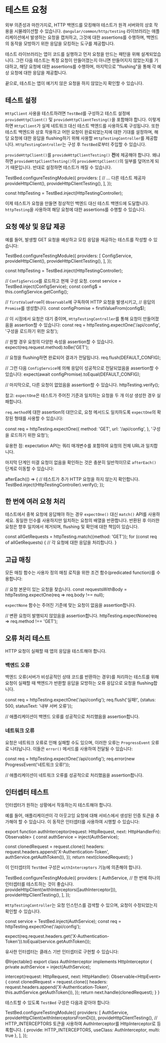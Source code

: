 # 테스트 요청

외부 의존성과 마찬가지로, HTTP 백엔드를 모킹해야 테스트가 원격 서버와의 상호 작용을 시뮬레이션할 수 있습니다. `@angular/common/http/testing` 라이브러리는 애플리케이션에서 발생하는 요청을 캡처하고, 그것에 대한 assertions를 수행하며, 백엔드의 동작을 모방하기 위한 응답을 모킹하는 도구를 제공합니다.

테스트 라이브러리는 앱이 코드를 실행하고 먼저 요청을 만드는 패턴을 위해 설계되었습니다. 그런 다음 테스트는 특정 요청이 만들어졌는지 아니면 만들어지지 않았는지를 기대하고, 해당 요청에 대한 assertions를 수행하며, 마지막으로 "flushing"을 통해 각 예상 요청에 대한 응답을 제공합니다.

끝으로, 테스트는 앱이 예기치 않은 요청을 하지 않았는지 확인할 수 있습니다.

## 테스트 설정

`HttpClient` 사용을 테스트하려면 `TestBed`를 구성하고 테스트 설정에 `provideHttpClient()` 및 `provideHttpClientTesting()`을 포함해야 합니다. 이렇게 하면 `HttpClient`가 실제 네트워크 대신 테스트 백엔드를 사용하도록 구성됩니다. 또한 테스트 백엔드와 상호 작용하고 어떤 요청이 완료되었는지에 대한 기대를 설정하며, 해당 요청에 대한 응답을 flushing하기 위해 사용할 `HttpTestingController`를 제공합니다. `HttpTestingController`는 구성 후 `TestBed`로부터 주입할 수 있습니다.

`provideHttpClient()`를 `provideHttpClientTesting()` **전**에 제공해야 합니다. 왜냐하면 `provideHttpClientTesting()`이 `provideHttpClient()`의 일부를 덮어쓰게 되기 때문입니다. 반대로 설정하면 테스트가 깨질 수 있습니다.

<docs-code language="ts">
TestBed.configureTestingModule({
  providers: [
    // ... 다른 테스트 제공자
    provideHttpClient(),
    provideHttpClientTesting(),
  ],
});

const httpTesting = TestBed.inject(HttpTestingController);
</docs-code>

이제 테스트가 요청을 만들면 정상적인 백엔드 대신 테스트 백엔드에 도달합니다. `httpTesting`을 사용하여 해당 요청에 대한 assertions를 수행할 수 있습니다.

## 요청 예상 및 응답 제공

예를 들어, 발생할 GET 요청을 예상하고 모킹 응답을 제공하는 테스트를 작성할 수 있습니다:

<docs-code language="ts">
TestBed.configureTestingModule({
  providers: [
    ConfigService,
    provideHttpClient(),
    provideHttpClientTesting(),
  ],
});

const httpTesting = TestBed.inject(HttpTestingController);

// `ConfigService`를 로드하고 현재 구성 요청.
const service = TestBed.inject(ConfigService);
const config$ = this.configService.getConfig<Config>();

// `firstValueFrom`이 `Observable`에 구독하여 HTTP 요청을 발생시키고,
// 응답의 `Promise`를 생성합니다.
const configPromise = firstValueFrom(config$);

// 이 시점에서 요청은 대기 중이며, `HttpTestingController`를 통해 요청이 만들어졌음을 assertion할 수 있습니다:
const req = httpTesting.expectOne('/api/config', '구성을 로드하기 위한 요청');

// 원할 경우 요청의 다양한 속성을 assertion할 수 있습니다.
expect(req.request.method).toBe('GET');

// 요청을 flushing하면 완료되어 결과가 전달됩니다.
req.flush(DEFAULT_CONFIG);

// 그런 다음 `ConfigService`에 의해 응답이 성공적으로 전달되었음을 assertion할 수 있습니다:
expect(await configPromise).toEqual(DEFAULT_CONFIG);

// 마지막으로, 다른 요청이 없었음을 assertion할 수 있습니다.
httpTesting.verify();
</docs-code>

참고: `expectOne`은 테스트가 주어진 기준과 일치하는 요청을 두 개 이상 생성한 경우 실패합니다.

`req.method`에 대한 assertion의 대안으로, 요청 메서드도 일치하도록 `expectOne`의 확장된 형태를 사용할 수 있습니다:

<docs-code language="ts">
const req = httpTesting.expectOne({
  method: 'GET',
  url: '/api/config',
}, '구성을 로드하기 위한 요청');
</docs-code>

유용한 점: expectation API는 쿼리 매개변수를 포함하여 요청의 전체 URL과 일치합니다.

마지막 단계인 미결 요청이 없음을 확인하는 것은 충분히 일반적이므로 `afterEach()` 단계로 이동할 수 있습니다:

<docs-code language="ts">
afterEach(() => {
  // 테스트가 추가 HTTP 요청을 하지 않는지 확인합니다.
  TestBed.inject(HttpTestingController).verify();
});
</docs-code>

## 한 번에 여러 요청 처리

테스트에서 중복 요청에 응답해야 하는 경우 `expectOne()` 대신 `match()` API를 사용하세요. 동일한 인수를 사용하지만 일치하는 요청의 배열을 반환합니다. 반환된 후 이러한 요청은 향후 일치에서 제거되며, flushing 및 확인에 대한 책임이 있습니다.

<docs-code language="ts">
const allGetRequests = httpTesting.match({method: 'GET'});
for (const req of allGetRequests) {
  // 각 요청에 대한 응답을 처리합니다.
}
</docs-code>

## 고급 매칭

모든 매칭 함수는 사용자 정의 매칭 로직을 위한 조건 함수(predicated function)를 수용합니다:

<docs-code language="ts">
// 요청 본문이 있는 요청을 찾습니다.
const requestsWithBody = httpTesting.expectOne(req => req.body !== null);
</docs-code>

`expectNone` 함수는 주어진 기준에 맞는 요청이 없음을 assertion합니다.

<docs-code language="ts">
// 변환 요청이 발행되지 않았음을 assertion합니다.
httpTesting.expectNone(req => req.method !== 'GET');
</docs-code>

## 오류 처리 테스트

HTTP 요청이 실패할 때 앱의 응답을 테스트해야 합니다.

### 백엔드 오류

백엔드 오류(서버가 비성공적인 상태 코드를 반환하는 경우)를 처리하는 테스트를 위해 요청이 실패할 때 백엔드가 반환할 응답을 모방하는 오류 응답으로 요청을 flushing합니다.

<docs-code language="ts">
const req = httpTesting.expectOne('/api/config');
req.flush('실패!', {status: 500, statusText: '내부 서버 오류'});

// 애플리케이션이 백엔드 오류를 성공적으로 처리했음을 assertion합니다.
</docs-code>

### 네트워크 오류

요청은 네트워크 오류로 인해 실패할 수도 있으며, 이러한 오류는 `ProgressEvent` 오류로 나타납니다. 이들은 `error()` 메서드를 사용하여 전달될 수 있습니다:

<docs-code language="ts">
const req = httpTesting.expectOne('/api/config');
req.error(new ProgressEvent('네트워크 오류!'));

// 애플리케이션이 네트워크 오류를 성공적으로 처리했음을 assertion합니다.
</docs-code>

## 인터셉터 테스트

인터셉터가 원하는 상황에서 작동하는지 테스트해야 합니다.

예를 들어, 애플리케이션이 각 아웃고잉 요청에 대해 서비스에서 생성된 인증 토큰을 추가해야 할 수 있습니다.
이 동작은 인터셉터를 사용하여 시행할 수 있습니다:

<docs-code language="ts">
export function authInterceptor(request: HttpRequest<unknown>, next: HttpHandlerFn): Observable<HttpEvent<unknown>> {
  const authService = inject(AuthService);

  const clonedRequest = request.clone({
    headers: request.headers.append('X-Authentication-Token', authService.getAuthToken()),
  });
  return next(clonedRequest);
}
</docs-code>

이 인터셉터의 `TestBed` 구성은 `withInterceptors` 기능에 의존해야 합니다.

<docs-code language="ts">
TestBed.configureTestingModule({
  providers: [
    AuthService,
    // 한 번에 하나의 인터셉터를 테스트하는 것이 좋습니다.
    provideHttpClient(withInterceptors([authInterceptor])),
    provideHttpClientTesting(),
  ],
});
</docs-code>

`HttpTestingController`는 요청 인스턴스를 검색할 수 있으며, 요청이 수정되었는지 확인할 수 있습니다.

<docs-code language="ts">
const service = TestBed.inject(AuthService);
const req = httpTesting.expectOne('/api/config');

expect(req.request.headers.get('X-Authentication-Token')).toEqual(service.getAuthToken());
</docs-code>

유사한 인터셉터는 클래스 기반 인터셉터로 구현할 수 있습니다: 

<docs-code language="ts">
@Injectable()
export class AuthInterceptor implements HttpInterceptor {
  private authService = inject(AuthService);

  intercept(request: HttpRequest<unknown>, next: HttpHandler): Observable<HttpEvent<unknown>> {
    const clonedRequest = request.clone({
      headers: request.headers.append('X-Authentication-Token', this.authService.getAuthToken()),
    });
    return next.handle(clonedRequest);
  }
}
</docs-code>

테스트할 수 있도록 `TestBed` 구성은 다음과 같아야 합니다:

<docs-code language="ts">
TestBed.configureTestingModule({
  providers: [
    AuthService,
    provideHttpClient(withInterceptorsFromDi()),
    provideHttpClientTesting(), 
    // HTTP_INTERCEPTORS 토큰을 사용하여 AuthInterceptor를 HttpInterceptor로 등록합니다.
    { provide: HTTP_INTERCEPTORS, useClass: AuthInterceptor, multi: true },
  ],
});
</docs-code>